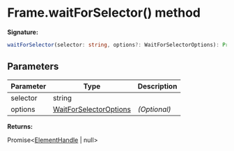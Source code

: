 # Frame.waitForSelector() method

**Signature:**

```typescript
waitForSelector(selector: string, options?: WaitForSelectorOptions): Promise<ElementHandle | null>;
```

## Parameters

| Parameter | Type                                                            | Description       |
| --------- | --------------------------------------------------------------- | ----------------- |
| selector  | string                                                          |                   |
| options   | [WaitForSelectorOptions](./puppeteer.waitforselectoroptions.md) | <i>(Optional)</i> |

**Returns:**

Promise&lt;[ElementHandle](./puppeteer.elementhandle.md) \| null&gt;
